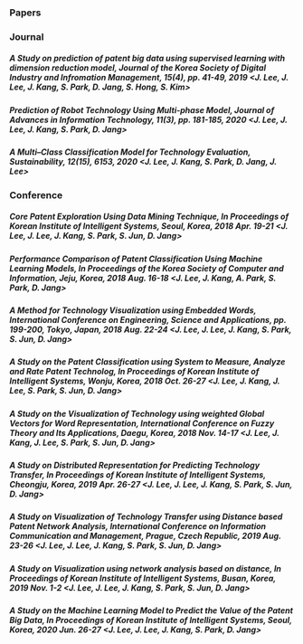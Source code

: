### Papers
### Journal
##### A Study on prediction of patent big data using supervised learning with dimension reduction model, Journal of the Korea Society of Digital Industry and Infromation Management, 15(4), pp. 41-49, 2019 <J. Lee, J. Lee, J. Kang, S. Park, D. Jang, S. Hong, S. Kim>
##### Prediction of Robot Technology Using Multi-phase Model, Journal of Advances in Information Technology, 11(3), pp. 181-185, 2020 <J. Lee, J. Lee, J. Kang, S. Park, D. Jang>
##### A Multi–Class Classification Model for Technology Evaluation, Sustainability, 12(15), 6153, 2020 <J. Lee, J. Kang, S. Park, D. Jang, J. Lee>
### Conference
##### Core Patent Exploration Using Data Mining Technique, In Proceedings of Korean Institute of Intelligent Systems, Seoul, Korea, 2018 Apr. 19-21 <J. Lee, J. Lee, J. Kang, S. Park, S. Jun, D. Jang>
##### Performance Comparison of Patent Classification Using Machine Learning Models, In Proceedings of the Korea Society of Computer and Information, Jeju, Korea, 2018 Aug. 16-18 <J. Lee, J. Kang, A. Park, S. Park, D. Jang>
##### A Method for Technology Visualization using Embedded Words, International Conference on Engineering, Science and Applications, pp. 199-200, Tokyo, Japan, 2018 Aug. 22-24 <J. Lee, J. Lee, J. Kang, S. Park, S. Jun, D. Jang>
##### A Study on the Patent Classification using System to Measure, Analyze and Rate Patent Technolog, In Proceedings of Korean Institute of Intelligent Systems, Wonju, Korea, 2018 Oct. 26-27 <J. Lee, J. Kang, J. Lee, S. Park, S. Jun, D. Jang>
##### A Study on the Visualization of Technology using weighted Global Vectors for Word Representation, International Conference on Fuzzy Theory and Its Applications, Daegu, Korea, 2018 Nov. 14-17 <J. Lee, J. Kang, J. Lee, S. Park, S. Jun, D. Jang>
##### A Study on Distributed Representation for Predicting Technology Transfer, In Proceedings of Korean Institute of Intelligent Systems, Cheongju, Korea, 2019 Apr. 26-27 <J. Lee, J. Lee, J. Kang, S. Park, S. Jun, D. Jang>
##### A Study on Visualization of Technology Transfer using Distance based Patent Network Analysis, International Conference on Information Communication and Management, Prague, Czech Republic, 2019 Aug. 23-26 <J. Lee, J. Lee, J. Kang, S. Park, S. Jun, D. Jang>
##### A Study on Visualization using network analysis based on distance, In Proceedings of Korean Institute of Intelligent Systems, Busan, Korea, 2019 Nov. 1-2 <J. Lee, J. Lee, J. Kang, S. Park, S. Jun, D. Jang>
##### A Study on the Machine Learning Model to Predict the Value of the Patent Big Data, In Proceedings of Korean Institute of Intelligent Systems, Seoul, Korea, 2020 Jun. 26-27 <J. Lee, J. Lee, J. Kang, S. Park, D. Jang>
